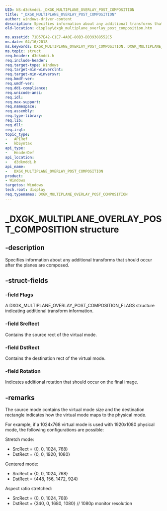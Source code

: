 ```yaml
---
UID: NS:d3dkmddi._DXGK_MULTIPLANE_OVERLAY_POST_COMPOSITION
title: "_DXGK_MULTIPLANE_OVERLAY_POST_COMPOSITION"
author: windows-driver-content
description: Specifies information about any additional transforms that should occur after the planes are composed.
old-location: display\dxgk_multiplane_overlay_post_composition.htm

ms.assetid: 71D57E42-C1E7-4A0E-80B3-DD39388552C5
ms.date: 04/16/2018
ms.keywords: DXGK_MULTIPLANE_OVERLAY_POST_COMPOSITION, DXGK_MULTIPLANE_OVERLAY_POST_COMPOSITION structure [Display Devices], _DXGK_MULTIPLANE_OVERLAY_POST_COMPOSITION, d3dkmddi/DXGK_MULTIPLANE_OVERLAY_POST_COMPOSITION, display.dxgk_multiplane_overlay_post_composition
ms.topic: struct
req.header: d3dkmddi.h
req.include-header:
req.target-type: Windows
req.target-min-winverclnt:
req.target-min-winversvr:
req.kmdf-ver:
req.umdf-ver:
req.ddi-compliance:
req.unicode-ansi:
req.idl:
req.max-support:
req.namespace:
req.assembly:
req.type-library:
req.lib:
req.dll:
req.irql:
topic_type:
-	APIRef
-	kbSyntax
api_type:
-	HeaderDef
api_location:
-	d3dkmddi.h
api_name:
-	DXGK_MULTIPLANE_OVERLAY_POST_COMPOSITION
product:
- Windows
targetos: Windows
tech.root: display
req.typenames: DXGK_MULTIPLANE_OVERLAY_POST_COMPOSITION
---
```


# _DXGK_MULTIPLANE_OVERLAY_POST_COMPOSITION structure


## -description


Specifies information about any additional transforms that should occur after the planes are composed.


## -struct-fields




### -field Flags

A DXGK_MULTIPLANE_OVERLAY_POST_COMPOSITION_FLAGS structure indicating additional transform information.


### -field SrcRect

Contains the source rect of the virtual mode.


### -field DstRect

Contains the destination rect of the virtual mode.


### -field Rotation

Indicates additional rotation that should occur on the final image.


## -remarks



The source mode contains the virtual mode size and the destination rectangle indicates how the virtual mode maps to the physical mode.

For example, if a 1024x768 virtual mode is used with 1920x1080 physical mode, the following configurations are possible:

Stretch mode:

* SrcRect = {0, 0, 1024, 768}
* DstRect = {0, 0, 1920, 1080}

Centered mode:

* SrcRect = {0, 0, 1024, 768}
* DstRect = {448, 156, 1472, 924}

Aspect ratio stretched:

* SrcRect = {0, 0, 1024, 768}
* DstRect = {240, 0, 1680, 1080}   // 1080p monitor resolution






